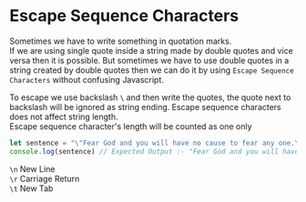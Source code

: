# Escape Sequence Characters

Sometimes we have to write something in quotation marks.\
If we are using single quote inside a string made by double quotes and vice versa then it is possible. But sometimes we have to use double quotes in a string created by double quotes then we can do it by using `Escape Sequence Characters` without confusing Javascript.

To escape we use backslash `\` and then write the quotes, the quote next to backslash will be ignored as string ending. Escape sequence characters does not affect string length.\
Escape sequence character's length will be counted as one only

``` javascript
let sentence = "\"Fear God and you will have no cause to fear any one.\""
console.log(sentence) // Expected Output :- "Fear God and you will have no cause to fear any one."
```

`\n` New Line\
`\r` Carriage Return\
`\t` New Tab